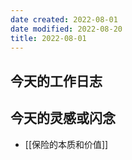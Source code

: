 ```yaml
---
date created: 2022-08-01
date modified: 2022-08-20
title: 2022-08-01
---
```


## 今天的工作日志

## 今天的灵感或闪念

- [[保险的本质和价值]]
